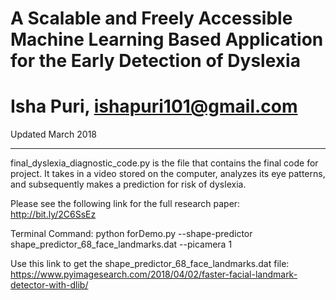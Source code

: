 # A Scalable and Freely Accessible Machine Learning Based Application for the Early Detection of Dyslexia
# Isha Puri, ishapuri101@gmail.com
Updated March 2018
________________ ________________ ________________ ________________ ________________
final_dyslexia_diagnostic_code.py is the file that contains the final code for project. It takes in a video stored on the computer, analyzes its eye patterns, and subsequently makes a prediction for risk of dyslexia. 

Please see the following link for the full research paper: http://bit.ly/2C6SsEz

Terminal Command: python forDemo.py --shape-predictor shape_predictor_68_face_landmarks.dat --picamera 1

Use this link to get the shape_predictor_68_face_landmarks.dat file: https://www.pyimagesearch.com/2018/04/02/faster-facial-landmark-detector-with-dlib/

